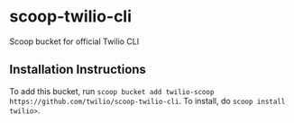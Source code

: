 # scoop-twilio-cli
Scoop bucket for official Twilio CLI

## Installation Instructions

To add this bucket, run `scoop bucket add twilio-scoop https://github.com/twilio/scoop-twilio-cli`. 
To install, do `scoop install twilio>`.